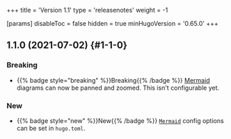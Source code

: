 +++
title = 'Version 1.1'
type = 'releasenotes'
weight = -1

[params]
  disableToc = false
  hidden = true
  minHugoVersion = '0.65.0'
+++

## 1.1.0 (2021-07-02) {#1-1-0}

### Breaking

- {{% badge style="breaking" %}}Breaking{{% /badge %}} [Mermaid](shortcodes/mermaid) diagrams can now be panned and zoomed. This isn't configurable yet.

### New

- {{% badge style="new" %}}New{{% /badge %}} [`Mermaid`](shortcodes/mermaid#settings) config options can be set in `hugo.toml`.
